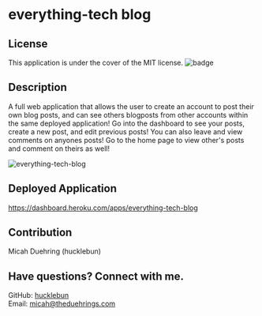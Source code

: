 # everything-tech blog

## License
This application is under the cover of the MIT license.
![badge](https://img.shields.io/badge/license-MIT-brightgreen)

## Description
A full web application that allows the user to create an account to post their own blog posts, and can see others blogposts from other accounts within the same deployed application! Go into the dashboard to see your posts, create a new post, and edit previous posts! You can also leave and view comments on anyones posts! Go to the home page to view other's posts and comment on theirs as well!

![everything-tech-blog](https://user-images.githubusercontent.com/62036600/141700672-047d3db2-8a2b-4ac6-aeff-495ce2e1615c.jpg)

## Deployed Application
https://dashboard.heroku.com/apps/everything-tech-blog

## Contribution
Micah Duehring (hucklebun)

## Have questions? Connect with me.
GitHub: [hucklebun](https://github.com/hucklebun/)
</br>
Email: micah@theduehrings.com
